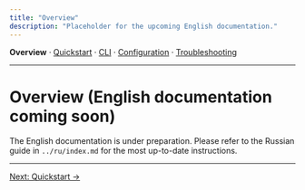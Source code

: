 ```yaml
---
title: "Overview"
description: "Placeholder for the upcoming English documentation."
---
```


**Overview** · [Quickstart](quickstart.md) · [CLI](cli.md) · [Configuration](config.md) · [Troubleshooting](troubleshooting.md)

---

# Overview (English documentation coming soon)

The English documentation is under preparation. Please refer to the Russian guide in `../ru/index.md` for the most up-to-date instructions.

---

[Next: Quickstart →](quickstart.md)
